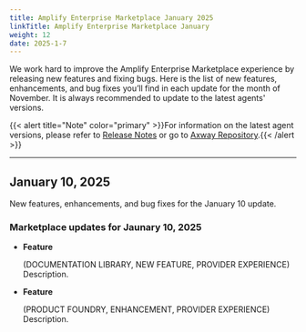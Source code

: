 ```yaml
---
title: Amplify Enterprise Marketplace January 2025
linkTitle: Amplify Enterprise Marketplace January
weight: 12
date: 2025-1-7
---
```

We work hard to improve the Amplify Enterprise Marketplace experience by releasing new features and fixing bugs. Here is the list of new features, enhancements, and bug fixes you’ll find in each update for the month of November. It is always recommended to update to the latest agents' versions.

{{< alert title="Note" color="primary" >}}For information on the latest agent versions, please refer to [Release Notes](/docs/amplify_relnotes) or go to [Axway Repository](https://repository.axway.com/catalog?q=agents).{{< /alert >}}

---

## January 10, 2025

New features, enhancements, and bug fixes for the January 10 update.

### Marketplace updates for Jaunary 10, 2025

* **Feature**

  (DOCUMENTATION LIBRARY, NEW FEATURE, PROVIDER EXPERIENCE)<br />
  Description.

* **Feature**

  (PRODUCT FOUNDRY, ENHANCEMENT, PROVIDER EXPERIENCE)<br />
  Description.
